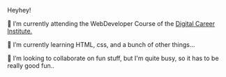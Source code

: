 Heyhey! 

🔭 I’m currently attending the WebDeveloper Course of the <a href="https://digitalcareerinstitute.org/" target="blank">Digital Career Institute.</a>


🌱 I’m currently learning HTML, css, and a bunch of other things...


👯 I’m looking to collaborate on fun stuff, but I'm quite busy, so it has to be really good fun..


<!--
**bedamat/bedamat** is a ✨ _special_ ✨ repository because its `README.md` (this file) appears on your GitHub profile.

Here are some ideas to get you started:

- 🔭 I’m currently learning how to code in the WebDeveloper Course of the Digital Career Institute
- 🌱 I’m currently learning ...
- 👯 I’m looking to collaborate on ...
- 🤔 I’m looking for help with ...
- 💬 Ask me about ...
- 📫 How to reach me: ...
- 😄 Pronouns: ...
- ⚡ Fun fact: ...
-->
